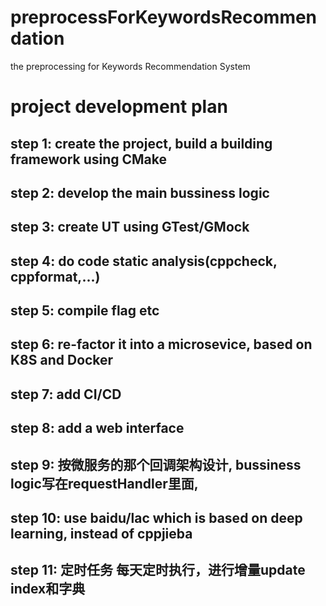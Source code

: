 <!--
 * @Author: your name
 * @Date: 2020-11-08 19:45:26
 * @LastEditTime: 2020-11-18 14:23:18
 * @LastEditors: Please set LastEditors
 * @Description: In User Settings Edit
 * @FilePath: /preprocessForKeywordsRecommendation/README.md
-->
# preprocessForKeywordsRecommendation
the preprocessing for Keywords Recommendation System
# project development plan
## step 1: create the project, build a building framework using CMake
## step 2: develop the main bussiness logic 
## step 3: create UT using GTest/GMock
## step 4: do code static analysis(cppcheck, cppformat,...) 
## step 5: compile flag etc
## step 6: re-factor it into a microsevice, based on K8S and Docker
## step 7: add CI/CD 
## step 8: add a web interface
## step 9: 按微服务的那个回调架构设计, bussiness logic写在requestHandler里面,
## step 10:  use baidu/lac which is based on deep learning, instead of cppjieba
## step 11: 定时任务 每天定时执行，进行增量update index和字典

